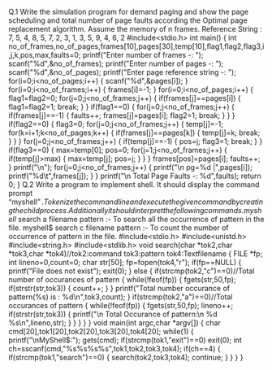
Q.1 Write the simulation program for demand paging and show the page scheduling and total number of page faults according the Optimal page replacement algorithm. 
Assume the memory of n frames. 
Reference String : 7, 5, 4, 8, 5, 7, 2, 3, 1, 3, 5, 9, 4, 6, 2
#include<stdio.h>
int main()
{
int no_of_frames,no_of_pages,frames[10],pages[30],temp[10],flag1,flag2,flag3,i,j,k,pos,max,faults=0;
printf("Enter number of frames -: ");
scanf("%d",&no_of_frames);
printf("Enter number of pages -: ");
scanf("%d",&no_of_pages);
printf("Enter page reference string -: ");
for(i=0;i<no_of_pages;i++)
{
scanf("%d",&pages[i]);
}
for(i=0;i<no_of_frames;i++)
{
frames[i]=-1;
}
for(i=0;i<no_of_pages;i++)
{
flag1=flag2=0;
for(j=0;j<no_of_frames;j++)
{
if(frames[j]==pages[i])
{
flag1=flag2=1;
break;
}
}
if(flag1==0)
{
for(j=0;j<no_of_frames;j++)
{
if(frames[j]==-1)
{
faults++;
frames[j]=pages[i];
flag2=1;
break;
}
}
}
if(flag2==0)
{
flag3=0;
for(j=0;j<no_of_frames;j++)
{
temp[j]=-1;
for(k=i+1;k<no_of_pages;k++)
{
if(frames[j]==pages[k])
{
temp[j]=k;
break;
}
}
}
for(j=0;j<no_of_frames;j++)
{
if(temp[j]==-1)
{
pos=j;
flag3=1;
break;
}
}
if(flag3==0)
{
max=temp[0];
pos=0;
for(j=1;j<no_of_frames;j++)
{
if(temp[j]>max)
{
max=temp[j];
pos=j;
}
}
}
frames[pos]=pages[i];
faults++;
}
printf("\n");
for(j=0;j<no_of_frames;j++)
{
printf("\n pg=%d |",pages[i]);
printf("%d\t",frames[j]);
} }
printf("\n Total Page Faults -: %d",faults);
return 0;
}
Q.2 Write a program to implement shell. It should display the command prompt 
“myshell$”. Tokenize the command line and execute the given command by creating the child process. Additionally it should interpret the following commands. 
myshell$ search a filename pattern :- To search all the occurrence of pattern in the file. 
myshell$ search c filename pattern :- To count the number of occurrence 
of pattern in the file.
#include<stdio.h>
#include<unistd.h>
#include<string.h>
#include<stdlib.h>
void search(char *tok2,char *tok3,char *tok4)//tok2:command tok3:pattern tok4:Textfilename
{
FILE *fp;
int lineno=0,count=0;
char str[50];
fp=fopen(tok4,"r");
if(fp==NULL)
{
printf("File does not exist");
exit(0);
}
else
{ 
if(strcmp(tok2,"c")==0)//Total number of occurances of pattern
{
while(!feof(fp))
{
fgets(str,50,fp);
if(strstr(str,tok3))
{
count++;
}
}
printf("Total number occurance of pattern(%s) is : %d\n",tok3,count);
}
if(strcmp(tok2,"a")==0)//Total occurances of pattern
{
while(!feof(fp))
{
fgets(str,50,fp);
lineno++;
if(strstr(str,tok3))
{
printf("\n Total Occurance of pattern:\n %d %s\n",lineno,str);
} 
}
}
}
}
void main(int argc,char *argv[])
{
char cmd[20],tok1[20],tok2[20],tok3[20],tok4[20];
while(1)
{
printf("\nMyShell$:");
gets(cmd);
if(strcmp(tok1,"exit")==0)
exit(0);
int ch=sscanf(cmd,"%s%s%s%s",tok1,tok2,tok3,tok4);
if(ch==4)
{
if(strcmp(tok1,"search")==0)
{
search(tok2,tok3,tok4);
continue;
}
}
}
}
